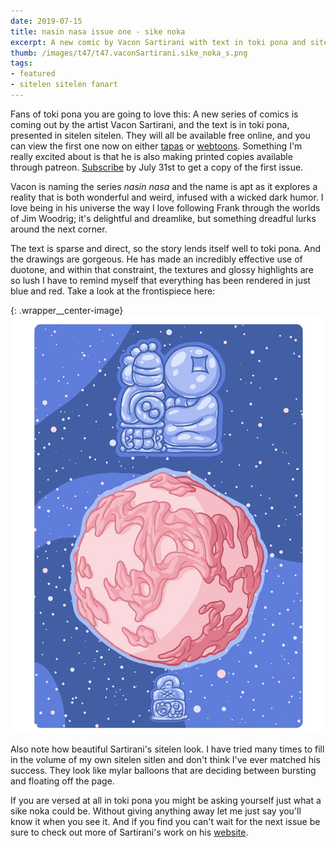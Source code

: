 ```yaml
---
date: 2019-07-15
title: nasin nasa issue one - sike noka
excerpt: A new comic by Vacon Sartirani with text in toki pona and sitelen sitelen
thumb: /images/t47/t47.vaconSartirani.sike_noka_s.png
tags:
- featured
- sitelen sitelen fanart
---
```



Fans of toki pona you are going to love this: A new series of comics is coming out by the artist Vacon Sartirani, and the text is in toki pona, presented in sitelen sitelen.  They will all be available free online, and you can view the first one now on either [tapas](https://tapas.io/series/Nasin-Nasa) or [webtoons](https://www.webtoons.com/en/challenge/nasin-nasa/list?title_no=303628).  Something I'm really excited about is that he is also making printed copies available through patreon.  [Subscribe](https://www.patreon.com/bePatron?utm_source=webtoons&utm_medium=link&utm_campaign=vaconsartirani&u=21118728&redirect_uri=http%3A%2F%2Fm.webtoons.com%2Fchallenge%2FpatreonCallback) by July 31st to get a copy of the first issue.

Vacon is naming the series _nasin nasa_ and the name is apt as it explores a reality that is both wonderful and weird, infused with a wicked dark humor. I love being in his universe the way I love following Frank through the worlds of Jim Woodrig; it's delightful and dreamlike, but something dreadful lurks around the next corner.

The text is sparse and direct, so the story lends itself well to toki pona. And the drawings are gorgeous.  He has made an incredibly effective use of duotone, and within that constraint, the textures and glossy highlights are so lush I have to remind myself that everything has been rendered in just blue and red. Take a look at the frontispiece here:

{: .wrapper__center-image}
![Red riding hood tells her grandmother about the wolf on the road.'](/images/t47/t47.vaconSartirani.sike_noka_l.png)

Also note how beautiful Sartirani's sitelen look. I have tried many times to fill in the volume of my own sitelen sitlen and don't think I've ever matched his success. They look like mylar balloons that are deciding between bursting and floating off the page.

If you are versed at all in toki pona you might be asking yourself just what a sike noka could be.  Without giving anything away let me just say you'll know it when you see it. And if you find you can't wait for the next issue be sure to check out more of Sartirani's work on his [website](http://www.vaconsartirani.com/bio.html).
